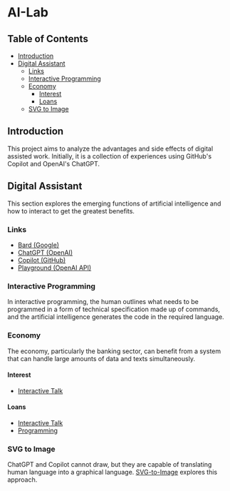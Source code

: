 # AI-Lab

## Table of Contents

- [Introduction](#introduction)
- [Digital Assistant](#digital-assistant)
  - [Links](#links)
  - [Interactive Programming](#interactive-programming)
  - [Economy](#economy) 
    - [Interest](#interest)
    - [Loans](#loans)
  - [SVG to Image](#svg-to-image)

## Introduction

This project aims to analyze the advantages and side effects of digital assisted work. 
Initially, it is a collection of experiences using GitHub's Copilot and OpenAI's ChatGPT.

## Digital Assistant

This section explores the emerging functions of artificial intelligence and how to interact 
to get the greatest benefits.

### Links

- [Bard (Google)](https://bard.google.com/)
- [ChatGPT (OpenAI)](https://chat.openai.com)
- [Copilot (GitHub)](https://copilot.github.com/)
- [Playground (OpenAI API)](https://platform.openai.com/playground)

### Interactive Programming

In interactive programming, the human outlines what needs to be programmed in a form of technical specification 
made up of commands, and the artificial intelligence generates the code in the required language.

### Economy

The economy, particularly the banking sector, can benefit from a system that can handle 
large amounts of data and texts simultaneously.

#### Interest

- [Interactive Talk](emerging-functions/economy/interest/interest.md)

#### Loans

- [Interactive Talk](emerging-functions/economy/loan/loan.md)
- [Programming](emerging-functions/economy/loan/loan_amortization.md)

### SVG to Image

ChatGPT and Copilot cannot draw, but they are capable of translating human language into a graphical language. 
[SVG-to-Image](text-to-image/README.md) explores this approach.